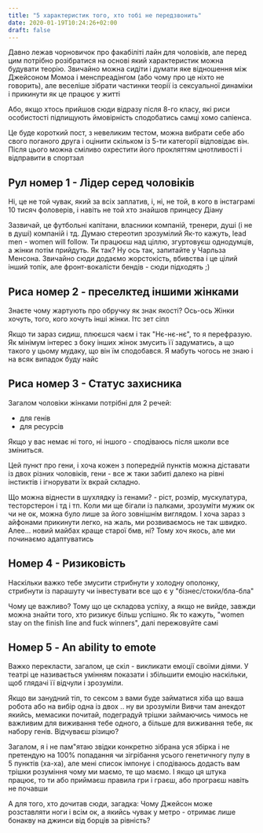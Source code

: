 ```yaml
---
title: "5 характеристик того, хто тобі не передзвонить"
date: 2020-01-19T10:24:26+02:00
draft: false
---
```


Давно лежав чорновичок про факабіліті лайн для чоловіків, але перед цим потрібно розібратися на основі який характеристик можна будувати теорію.
Звичайно можна сидіти і думати яке відношення між Джейсоном Момоа і менспреадінгом (або чому про це ніхто не говорить), але веселіше зібрати частинки теорії із сексуальної динаміки і прикинути як це працює у житті

Або, якщо хтось прийшов сюди відразу після 8-го класу, які риси особистості підпищують ймовірність сподобатись самці хомо сапіенса. 

Це буде короткий пост, з невеликим тестом, можна вибрати себе або свого поганого друга і оцінити скільком із 5-ти категорії відповідає він. Після цього можна сміливо охрестити його прокляттям цнотливості і відправити в спортзал


## Рул номер 1 - Лідер серед чоловіків

Ні, це не той чувак, який за всіх заплатив, і, ні, не той, в кого в інстаграмі 10 тисяч фоловерів, і навіть не той хто знайшов принцесу Діану

Зазвичай, це футбольні капітани, власники компаній, тренери, душі (і не в душі) компаній і тд. Думаю стереотип зрозумілий
Як-то кажуть, lead men - women will follow. Ти працюєш над ціллю, згуртовуєш однодумців, а жінки потім прийдуть. 
Як так? Ну ось так, запитайте у Чарльза Менсона. Звичайно сюди додаємо жорстокість, вбивства і це цілий інший топік, але фронт-вокалісти бендів - сюди підходять ;)

## Риса номер 2 - преселктед іншими жінками

Знаєте чому жартують про обручку як знак якості? Ось-ось
Жінки хочуть, того, кого хочуть інші жінки. Ітс зет сіпл 

Якщо ти зараз сидиш, плюєшся чаєм і так "Нє-нє-нє", то я перефразую. Як мінімум інтерес з боку інших жінок змусить її задуматись, а що такого у цьому мудаку, що він їм сподобався. Я мабуть чогось не знаю і на всяк випадок буду найс


## Риса номер 3 - Статус захисника

Загалом чоловіки жінками потрібні для 2 речей: 
- для генів
- для ресурсів

Якщо у вас немає ні того, ні іншого - сподіваюсь після школи все зміниться.

Цей пункт про гени, і хоча кожен з попередній пунктів можна діставати із двох різних чоловіків, гени - все ж таки забиті далеко на рівні інстиктів і ігнорувати їх вкрай складно.

Що можна віднести в шухлядку із генами? - ріст, розмір, мускулатура, тесторстерон і тд і тп.
Коли ми ще бігали із палками, зрозуміти мужик ок чи не ок, можна було лише за його зовнішнім виглядом. І хоча зараз з айфонами прикинути легко, на жаль, ми розвиваємось не так швидко. 
Алее... новий майбах краще старої бмв, ні? Тому хоч якось, але ми починаємо адаптуватись

## Номер 4 - Ризиковість

Наскільки важко тебе змусити стрибнути у холодну ополонку, стрибнути із парашуту чи інвестувати все що є у "бізнес/стоки/бла-бла"

Чому це важливо? Тому що це складова успіху, а якщо не вийде, завжди можна знайти того, хто ризикує більш успішно. Як то кажуть, "women stay on the finish line and fuck winners", далі пережовуйте самі


## Номер 5 - An ability to emote

Важко перекласти, загалом, це скіл - викликати емоції своїми діями. У театрі це називається умінням показати і збільшити емоцію наскільки, щоб глядачі її відчули і зрозуміли.

Якщо ви занудний тіп, то сексом з вами буде займатися хіба що ваша робота або на вибір одна із двох .. ну ви зрозуміли
Вивчи там анекдот якийсь, мемасики почитай, подеградуй трішки займаючись чимось не важливим для виживання тебе одного, а більше для виживання тебе, як набору генів. Відчуваєш різицю? 


Загалом, я і не пам"ятаю звідки конкретно зібрана уся збірка і не претендую на 100% попадання чи зігрібання усього генетичногу пулу в 5 пунктів (ха-ха), але мені список імпонує і сподіваюсь додасть вам трішки розуміння чому ми маємо, те що маємо. 
І якщо ця штука працює, то ти або приймаєш правила гри і граєш, або програєш навіть не почавши

А для того, хто дочитав сюди, загадка: 
Чому Джейсон може розставляти ноги і всім ок, а якийсь чувак у метро - отримає лише бонакву на джинси від борців за рівність?






